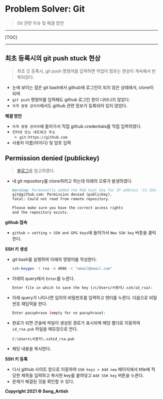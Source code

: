 # Problem Solver: Git

> Git 관련 이슈 및 해결 방안

---

[TOC]

---



## 최초 등록시의 git push stuck 현상

> 최초 깃 등록시, git push 명령어를 입력하면 작업이 멈추는 현상이 계속해서 반복되었다.

- 눈에 보이는 점은 git bash에서 github에 로그인이 되지 않은 상태에서, clone이 되며
- `git push` 명령어를 입력해도 github 로그인 창이 나타나지 않았다.
- `자격 증명 관리자`에서도 github 관련 정보가 등록되어 있지 않았다.

**해결 방안**

- `자격 증명 관리자`에 들어가서 직접 github credentials를 직접 입력하였다.
- `인터넷 또는 네트워크 주소`
  - `git:https://github.com`
- 사용자 이름(아이디) 및 암호 입력



## Permission denied (publickey)

> [블로그](https://lasdri.tistory.com/809)를 참고하였다.

- 내 git repository를 clone하려고 하는데 아래의 오류가 발생하였다.

  ```markdown
  Warning: Permanently added the RSA host key for IP address '15.164.81.167' to the list of known hosts.
  git@github.com: Permission denied (publickey).
  fatal: Could not read from remote repository.
  
  Please make sure you have the correct access rights
  and the repository exists.
  ```

**github 접속**

- `github > setting > SSH and GPG keys`에 들어가서 `New SSH key` 버튼을 클릭한다.

**SSH 키 생성**

- git bash를 실행하여 아래의 명령어를 작성한다.

  ```bash
  ssh-keygen -t rsa -b 4096 -C "email@email.com"
  ```

- 아래의 query에서 `Enter`를 누른다.

  ```bash
  Enter file in which to save the key (/c/Users/사용자/.ssh/id_rsa):
  ```

- 아래 query가 나타나면 임의의 비밀번호를 입력하고 엔터를 누른다. 다음으로 비밀번호 재입력을 한다.

  ```bash
  Enter passphrase (empty for no passphrase):
  ```

- 완료가 되면 콘솔에 파일이 생성된 경로가 표시되며 해당 폴더로 이동하여 `id_rsa.pub` 파일을 메모장으로 연다.

  ```
  C:\Users\사용자\.sshid_rsa.pub
  ```

- 해당 내용을 복사한다.

**SSH 키 등록**

- 다시 github 사이트 창으로 이동하여 `SSH keys > Add new` 페이지에서 title에 적당한 제목을 입력하고 복사한 key를 붙여넣고 `Add SSH key` 버튼을 누른다.
- 문제가 해결된 것을 확인할 수 있다.



***Copyright* 2021 © Song_Artish**